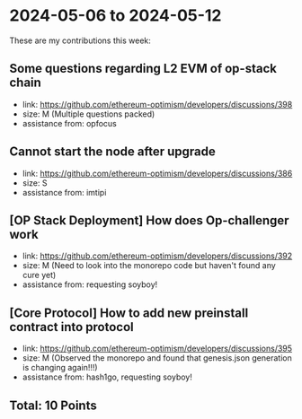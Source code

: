 # 2024-05-06 to 2024-05-12

These are my contributions this week:

## Some questions regarding L2 EVM of op-stack chain
* link: https://github.com/ethereum-optimism/developers/discussions/398
* size: M (Multiple questions packed)
* assistance from: opfocus

## Cannot start the node after upgrade
* link: https://github.com/ethereum-optimism/developers/discussions/386
* size: S
* assistance from: imtipi

## [OP Stack Deployment] How does Op-challenger work
* link: https://github.com/ethereum-optimism/developers/discussions/392
* size: M (Need to look into the monorepo code but haven't found any cure yet)
* assistance from: requesting soyboy!

## [Core Protocol] How to add new preinstall contract into protocol
* link: https://github.com/ethereum-optimism/developers/discussions/395
* size: M (Observed the monorepo and found that genesis.json generation is changing again!!!) 
* assistance from: hash1go, requesting soyboy!

## Total: 10 Points
